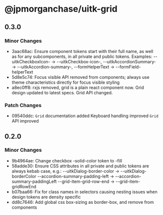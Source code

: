 # @jpmorganchase/uitk-grid

## 0.3.0

### Minor Changes

- 3aac68ac: Ensure component tokens start with their full name, as well as for any subcomponents, in all private and public tokens. Examples: --uitkCheckboxIcon- -> --uitkCheckbox-icon-, --uitkAccordionSummary- -> --uitkAccordion-summary-, --formHelperText -> --formField-helperText
- 5d8e5c74: Focus visible API removed from components; always use theme characteristics directly for focus visible styling
- a8ec0ff8: rxjs removed, grid is a plain react component now. Grid design updated to latest specs. Grid API changed.

### Patch Changes

- 09540ddc: `Grid` documentation added
  Keyboard handling improved
  `Grid` API improved

## 0.2.0

### Minor Changes

- 9b4964ae: Change checkbox -solid-color token to -fill
- 58adde30: Ensure CSS attributes in all private and public tokens are always kebab case, e.g.:
  --uitkDialog-border-color -> --uitkDialog-borderColor
  --accordion-summary-padding-left -> --accordion-summary-paddingLeft
  --grid-item-grid-row-end -> --grid-item-gridRowEnd
- b07baa66: Fix for class names in selectors causing nesting issues when design tokens are density specific
- dd8c7646: Add global css box-sizing as border-box, and remove from components
